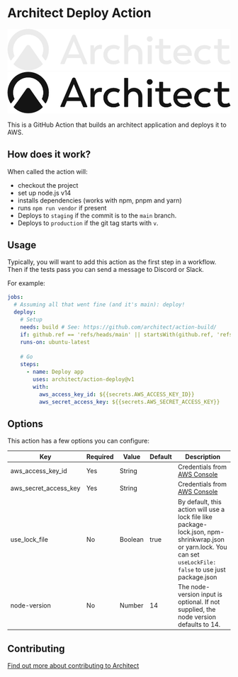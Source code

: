 # Architect Deploy Action

![Architect logo](https://github.com/architect/assets.arc.codes/raw/main/public/architect-logo-light-500b%402x.png#gh-dark-mode-only)
![Architect logo](https://github.com/architect/assets.arc.codes/raw/main/public/architect-logo-500b%402x.png#gh-light-mode-only)

This is a GitHub Action that builds an architect application and deploys it to AWS.

## How does it work?

When called the action will:
- checkout the project
- set up node.js v14
- installs dependencies (works with npm, pnpm and yarn)
- runs `npm run vendor` if present
- Deploys to `staging` if the commit is to the `main` branch.
- Deploys to `production` if the git tag starts with `v`.

## Usage

Typically, you will want to add this action as the first step in a workflow. Then if the tests pass you can send a message to Discord or Slack.

For example:

```yaml
jobs:
  # Assuming all that went fine (and it's main): deploy!
  deploy:
    # Setup
    needs: build # See: https://github.com/architect/action-build/
    if: github.ref == 'refs/heads/main' || startsWith(github.ref, 'refs/tags/v')
    runs-on: ubuntu-latest

    # Go
    steps:
      - name: Deploy app
        uses: architect/action-deploy@v1
        with:
          aws_access_key_id: ${{secrets.AWS_ACCESS_KEY_ID}}
          aws_secret_access_key: ${{secrets.AWS_SECRET_ACCESS_KEY}}
```

## Options

This action has a few options you can configure:

| Key | Required | Value | Default | Description |
| - | - | - | - | - |
| aws_access_key_id | Yes | String |  | Credentials from [AWS Console](https://console.aws.amazon.com/) |
| aws_secret_access_key | Yes | String |  | Credentials from [AWS Console](https://console.aws.amazon.com/) |
| use_lock_file | No | Boolean | true | By default, this action will use a lock file like package-lock.json, npm-shrinkwrap.json or yarn.lock. You can set `useLockFile: false` to use just package.json |
| node-version | No | Number | 14 | The node-version input is optional. If not supplied, the node version defaults to 14.  |

## Contributing

[Find out more about contributing to Architect](https://arc.codes/docs/en/about/contribute)
